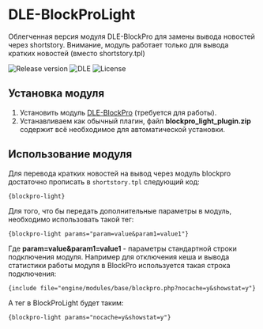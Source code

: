 # DLE-BlockProLight
Облегченная версия модуля DLE-BlockPro для замены вывода новостей через shortstory.
Внимание, модуль работает только для вывода кратких новостей (вместо shortstory.tpl)

![Release version](https://img.shields.io/github/v/release/dle-modules/DLE-BlockProLight?style=flat-square)
![DLE](https://img.shields.io/badge/DLE-13.x-green.svg?style=flat-square "DLE Version")
![License](https://img.shields.io/github/license/dle-modules/DLE-BlockProLight?style=flat-square)

## Установка модуля
1. Установить модуль [DLE-BlockPro](https://github.com/dle-modules/DLE-BlockPro/releases/latest) (требуется для работы).
2. Устанавливаем как обычный плагин, файл **blockpro_light_plugin.zip** содержит всё необходимое для автоматической установки.

## Использование модуля
Для перевода кратких новостей на вывод через модуль blockpro достаточно прописать в `shortstory.tpl` следующий код:
```
{blockpro-light}
```

Для того, что бы передать дополнительные параметры в модуль, необходимо использовать такой тег:

```
{blockpro-light params="param=value&param1=value1"}
```
Где **param=value&param1=value1** - параметры стандартной строки подключения модуля.
Например для отключения кеша и вывода статистики работы модуля в BlockPro используется такая строка подключения:
```
{include file="engine/modules/base/blockpro.php?nocache=y&showstat=y"}
```
А тег в BlockProLight будет таким:
```
{blockpro-light params="nocache=y&showstat=y"}
```
